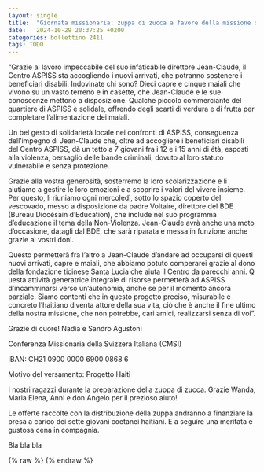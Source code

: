 ```yaml
---
layout: single
title:  "Giornata missionaria: zuppa di zucca a favore della missione di Haiti"
date:   2024-10-29 20:37:25 +0200
categories: bollettino 2411
tags: TODO
---
```


“Grazie al lavoro impeccabile del suo infaticabile direttore Jean-Claude, il Centro ASPISS sta accogliendo i nuovi arrivati, che potranno sostenere i beneficiari disabili. Indovinate chi sono? Dieci capre e cinque maiali che vivono su un vasto terreno e in casette, che Jean-Claude e le sue conoscenze mettono a disposizione. Qualche piccolo commerciante del quartiere di ASPISS è solidale, offrendo degli scarti di verdura e di frutta per completare l’alimentazione dei maiali.

Un bel gesto di solidarietà locale nei confronti di ASPISS, conseguenza dell’impegno di Jean-Claude che, oltre ad accogliere i beneficiari disabili del Centro ASPISS, dà un tetto a 7 giovani fra i 12 e i 15 anni di étà, esposti alla violenza, bersaglio delle bande criminali, dovuto al loro statuto vulnerabile
e senza protezione.

Grazie alla vostra generosità, sosterremo la loro scolarizzazione e li aiutiamo a gestire le loro emozioni e a scoprire i valori del vivere insieme. Per questo, li riuniamo ogni mercoledì, sotto lo spazio coperto del vescovado, messo a disposizione da padre Voltaire, direttore del BDE (Bureau Diocésain d’Education), che include nel suo programma d’educazione il tema della Non-Violenza. Jean-Claude avrà anche una moto d’occasione, datagli dal BDE, che sarà riparata e messa in funzione anche grazie ai vostri doni. 

Questo permetterà fra l’altro a Jean-Claude d’andare ad occuparsi di questi nuovi arrivati, capre e maiali, che abbiamo potuto comperarei grazie al dono della fondazione ticinese Santa Lucia che aiuta il Centro da parecchi anni.
Q
uesta attività generatrice integrale di risorse permetterà ad ASPISS d’incamminarsi verso un’autonomia, anche se per il momento ancora parziale. Siamo contenti che in questo progetto preciso, misurabile e concreto l’haitiano diventa attore della sua vita, ciò che è anche il fine ultimo della nostra missione, che non potrebbe,
cari amici, realizzarsi senza di voi”.


Grazie di cuore! Nadia e Sandro Agustoni

Conferenza Missionaria della Svizzera Italiana (CMSI)

IBAN: CH21 0900 0000 6900 0868 6

Motivo del versamento: Progetto Haiti

I nostri ragazzi durante la preparazione della zuppa di zucca. Grazie Wanda, Maria Elena, Anni e don Angelo per il prezioso aiuto!

Le offerte raccolte con la distribuzione della zuppa andranno a finanziare la presa a carico dei sette giovani coetanei haitiani.
E a seguire una meritata e gustosa cena in compagnia.


Bla bla bla

{% raw %}<img class="full"
     src="/assets/images/bollettino2411/_.jpg"
     alt="">
{% endraw %}



